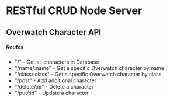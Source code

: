 # RESTful CRUD Node Server
## Overwatch Character API

##### Routes
- "/" - Get all characters in Database
- "/name/:name" - Get a specific Overwatch character by name
- "/class/:class" - Get a specific Overwatch character by class
- "/post" - Add additional character
- "/delete/:id" - Delete a character
- "/put/:id" - Update a character